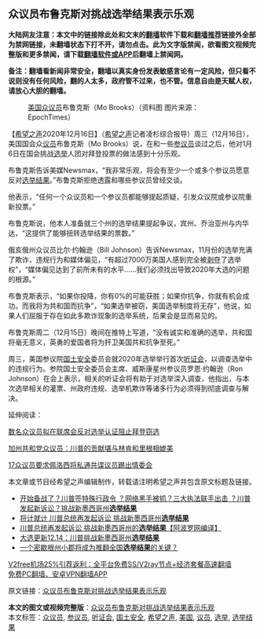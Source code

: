  <h2>众议员布鲁克斯对挑战选举结果表示乐观</h2> <p class="notice"><b>大陆网友注意：本文中的链接除此处和文末的<a href="https://github.com/bannedbook/fanqiang" >翻墙</a>软件下载和<a href="https://github.com/killgcd/justmysocks/blob/master/README.md">翻墙推荐</a>链接外全部为禁网链接，未翻墙状态下打不开，请勿点击。此为文字版禁闻，欲看图文视频完整版和更多禁闻，请下载<a href="https://github.com/bannedbook/fanqiang">翻墙软件或APP</a>后翻墙上禁闻网。</p><p>备注：翻墙看新闻非常安全，翻墙以真实身份发表敏感言论有一定风险，但只看不说则没有任何风险，翻的人太多，政府管不过来，也不管。信息自由是天赋人权，请放心大胆的翻墙。</b></p>  <div class="entry"> <figure><figcaption><a href="https://www.bannedbook.org/bnews/tag/%e7%be%8e%e5%9b%bd/" class="st_tag internal_tag" rel="tag" title="标签 美国 下的日志">美国</a><a href="https://www.bannedbook.org/bnews/tag/%E4%BC%97%E8%AE%AE%E5%91%98/" class="st_tag internal_tag" rel="tag" title="标签 众议员 下的日志">众议员</a>布鲁克斯（Mo Brooks）（资料图 图片来源：EpochTimes）</figcaption></figure> <p>【<span class='wp_keywordlink_affiliate'><a href="https://www.soundofhope.org" title="希望之声" target="_blank">希望之声</a></span>2020年12月16日】（<a href="https://www.bannedbook.org/bnews/tag/%e5%b8%8c%e6%9c%9b%e4%b9%8b%e5%a3%b0/" class="st_tag internal_tag" rel="tag" title="标签 希望之声 下的日志">希望之声</a>记者凌杉综合报导）周三（12月16日），美国国会众<a href="https://www.bannedbook.org/bnews/tag/%e8%ae%ae%e5%91%98/" class="st_tag internal_tag" rel="tag" title="标签 议员 下的日志">议员</a>布鲁克斯（Mo Brooks）说，在和一些<a href="https://www.bannedbook.org/bnews/tag/%e5%8f%82%e8%ae%ae%e5%91%98/" class="st_tag internal_tag" rel="tag" title="标签 参议员 下的日志">参议员</a>谈过之后，他对1月6日在国会挑战<a href="https://www.bannedbook.org/bnews/tag/%e9%80%89%e4%b8%be/" class="st_tag internal_tag" rel="tag" title="标签 选举 下的日志">选举</a>人团对拜登投票的做法感到十分乐观。</p> <p>布鲁克斯告诉美媒Newsmax，“我非常乐观，将会有至少一个或多个参议员愿意反对<a href="https://www.bannedbook.org/bnews/tag/%E9%80%89%E4%B8%BE%E7%BB%93%E6%9E%9C/" class="st_tag internal_tag" rel="tag" title="标签 选举结果 下的日志">选举结果</a>。”布鲁克斯拒绝透露和哪些参议员曾经交谈。</p> <p>他表示，“任何一个众议员和一个参议员都能够提起质疑，引发众议院或参议院重新投票。”</p>  <p>布鲁克斯说，他本人准备就三个州的选举结果提起争议，宾州、乔治亚州与内华达，“这提供了能够扭转选举结果的票数。”</p> <p>俄亥俄州众议员比尔·约翰逊（Bill Johnson）告诉Newsmax，11月份的选举充满了欺诈，违规行为和媒体偏见，“有超过7000万美国人感到完全被<span class='wp_keywordlink'><a href="https://www.bannedbook.org/forum2/topic21.html" title="《剥夺》 黄建民 著" target="_blank">剥夺</a></span>了选举权”，“媒体偏见达到了前所未有的水平&#8230;&#8230;我们必须找出导致2020年大选的问题的根源。”</p> <p>布鲁克斯表示，“如果你投降，你有0%的可能获胜；如果你抗争，你就有机会成功。而我将为共和国而抗争”，“如果选举被窃，美国选举制度将无存”，他说，如果人们屈服于存在如此多欺诈现象的选举系统，后果会是显而易见的。</p>  <p>布鲁克斯周二（12月15日）晚间在推特上写道，“没有诚实和准确的选举，共和国将毫无意义，英勇的爱国者将为扞卫美国共和抗争至死。”</p> <p>周三，美国参议院<a href="https://www.bannedbook.org/bnews/tag/%e5%9b%bd%e5%9c%9f%e5%ae%89%e5%85%a8/" class="st_tag internal_tag" rel="tag" title="标签 国土安全 下的日志">国土安全</a>委员会就2020年选举举行首次<a href="https://www.bannedbook.org/bnews/tag/%e5%90%ac%e8%af%81%e4%bc%9a/" class="st_tag internal_tag" rel="tag" title="标签 听证会 下的日志">听证会</a>，以调查选举中的违规行为。参院国土安全委员会主席、威斯康星州参议员罗恩·约翰逊（Ron Johnson）在会上表示，相关的听证会将有助于对选举深入调查，他指出，与本次选举相关的灌票、州政府违规、选举机欺诈等诸多行为必须得到彻底调查与解决。</p> <p>延伸阅读：</p>  <p><a data-ctorig="https://www.soundofhope.org/post/450235" data-cturl="https://www.google.com/url?client=internal-element-cse&amp;cx=007749283119516952101:0iwnfnkwnek&amp;q=https://www.soundofhope.org/post/450235&amp;sa=U&amp;ved=2ahUKEwjR1cmp0dPtAhU3IDQIHbHkBqk4ChAWMAB6BAgEEAI&amp;usg=AOvVaw1E1jnrVKWVwwhb7A5Ih4Bg" href="https://www.soundofhope.org/post/450235" target="_blank">数名众议员拟在联席会反对选举认证阻止拜登窃选</a></p> <p><a data-ctorig="https://www.soundofhope.org/post/444385" data-cturl="https://www.google.com/url?client=internal-element-cse&amp;cx=007749283119516952101:0iwnfnkwnek&amp;q=https://www.soundofhope.org/post/444385&amp;sa=U&amp;ved=2ahUKEwjR1cmp0dPtAhU3IDQIHbHkBqk4ChAWMAh6BAgDEAI&amp;usg=AOvVaw3CuNZunTQ9cODRe49TwLjy" href="https://www.soundofhope.org/post/444385" target="_blank">加州共和党众议员：川普的贡献堪与林肯和里根相媲美</a></p> <p><a data-ctorig="https://www.soundofhope.org/post/454306" data-cturl="https://www.google.com/url?client=internal-element-cse&amp;cx=007749283119516952101:0iwnfnkwnek&amp;q=https://www.soundofhope.org/post/454306&amp;sa=U&amp;ved=2ahUKEwj6wYS50dPtAhXsIjQIHaqlBYE4FBAWMAZ6BAgDEAI&amp;usg=AOvVaw0yLqJlwwRoELI6fsKQLlIG" href="https://www.soundofhope.org/post/454306" target="_blank">17众议员要求佩洛西将私通共谍议员踢出情委会</a></p>  <p>本文章或节目经希望之声编辑制作，转载请注明希望之声并包含原文标题及链接。</p> <ul class='op-related-articles' title='相关阅读'> <li><a href='https://www.bannedbook.org/bnews/cbnews/20201216/1448738.html' target='_blank'>开始备战了？川普签特殊行政令 ？网络黑手被抓？三大执法联手出击 ？川普发起新诉讼？挑战新墨西哥州<b>选举结果</b></a></li> <li><a href='https://www.bannedbook.org/bnews/cnnews/20201215/1448337.html' target='_blank'>将计就计 川普总统再发起诉讼 挑战新墨西哥州<b>选举结果</b></a></li> <li><a href='https://www.bannedbook.org/bnews/topimagenews/20201215/1448146.html' target='_blank'>川普总统再发起诉讼 挑战新墨西哥州的<b>选举结果</b>【阿波罗网编译】</a></li> <li><a href='https://www.bannedbook.org/bnews/cbnews/20201215/1448062.html' target='_blank'>大选更新12.14：川普挑战新墨西哥州<b>选举结果</b></a></li> <li><a href='https://www.bannedbook.org/bnews/cnnews/20201214/1447660.html' target='_blank'>一个密歇根州小郡将成为推翻全国<b>选举结果</b>的关键？</a></li> </ul> <p class="texttj"> <a href="https://github.com/bannedbook/fanqiang/wiki/V2ray%E6%9C%BA%E5%9C%BA" target="_blank">V2free机场25%引荐返利：全平台免费SS/V2ray节点+经济套餐高速翻墙</a><br/> <a href="https://github.com/bannedbook/fanqiang/wiki/%E7%A6%81%E9%97%BB%E7%BD%91%E5%AE%89%E5%8D%93%E7%BF%BB%E5%A2%99%E6%96%B0%E9%97%BBAPP" target="_blank">免费PC翻墙、安卓VPN翻墙APP</a></p><p>原文链接：<a class="src_link"  href="https://www.soundofhope.org/post/454399" target="_blank">众议员布鲁克斯对挑战选举结果表示乐观</a></p><a name='sharetosocial'></a>       <div><b>本文的图文或视频完整版</b>：<a href='https://www.bannedbook.org/bnews/comments/20201217/1449426.html'>众议员布鲁克斯对挑战选举结果表示乐观</a></div>  </div><!--END ENTRY--> <div class="postfooter"> <div>本文标签：<a href="https://www.bannedbook.org/bnews/tag/%E4%BC%97%E8%AE%AE%E5%91%98/" rel="tag">众议员</a>, <a href="https://www.bannedbook.org/bnews/tag/%e5%8f%82%e8%ae%ae%e5%91%98/" rel="tag">参议员</a>, <a href="https://www.bannedbook.org/bnews/tag/%e5%90%ac%e8%af%81%e4%bc%9a/" rel="tag">听证会</a>, <a href="https://www.bannedbook.org/bnews/tag/%e5%9b%bd%e5%9c%9f%e5%ae%89%e5%85%a8/" rel="tag">国土安全</a>, <a href="https://www.bannedbook.org/bnews/tag/%e5%b8%8c%e6%9c%9b%e4%b9%8b%e5%a3%b0/" rel="tag">希望之声</a>, <a href="https://www.bannedbook.org/bnews/tag/%e7%be%8e%e5%9b%bd/" rel="tag">美国</a>, <a href="https://www.bannedbook.org/bnews/tag/%e8%ae%ae%e5%91%98/" rel="tag">议员</a>, <a href="https://www.bannedbook.org/bnews/tag/%e9%80%89%e4%b8%be/" rel="tag">选举</a>, <a href="https://www.bannedbook.org/bnews/tag/%E9%80%89%E4%B8%BE%E7%BB%93%E6%9E%9C/" rel="tag">选举结果</a></div>  </div><!--END POSTFOOTER--> 